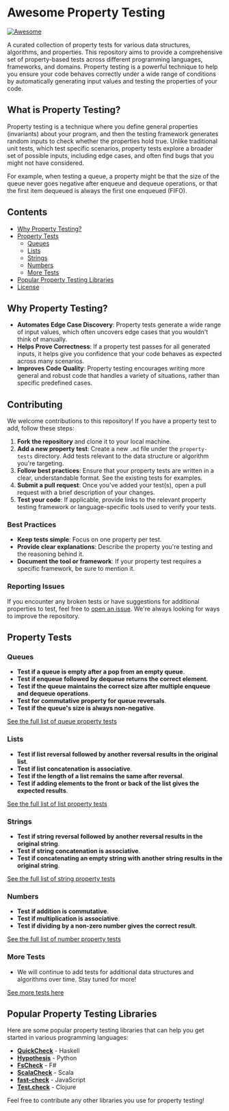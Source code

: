 # Awesome Property Testing
[![Awesome](https://awesome.re/badge.svg)](https://awesome.re)

A curated collection of property tests for various data structures, algorithms, and properties.
This repository aims to provide a comprehensive set of property-based tests across different programming languages, frameworks, and domains.
Property testing is a powerful technique to help you ensure your code behaves correctly under a wide range of conditions by automatically generating input values and testing the properties of your code.

## What is Property Testing?

Property testing is a technique where you define general properties (invariants) about your program, and then the testing framework generates random inputs to check whether the properties hold true. 
Unlike traditional unit tests, which test specific scenarios, property tests explore a broader set of possible inputs, including edge cases, and often find bugs that you might not have considered.

For example, when testing a queue, a property might be that the size of the queue never goes negative after enqueue and dequeue operations, or that the first item dequeued is always the first one enqueued (FIFO).

## Contents

- [Why Property Testing?](#why-property-testing)
- [Property Tests](#property-tests)
  - [Queues](#queues)
  - [Lists](#lists)
  - [Strings](#strings)
  - [Numbers](#numbers)
  - [More Tests](#more-tests)
- [Popular Property Testing Libraries](#popular-property-testing-libraries)
- [License](#license)

## Why Property Testing?

- **Automates Edge Case Discovery**: Property tests generate a wide range of input values, which often uncovers edge cases that you wouldn't think of manually.
- **Helps Prove Correctness**: If a property test passes for all generated inputs, it helps give you confidence that your code behaves as expected across many scenarios.
- **Improves Code Quality**: Property testing encourages writing more general and robust code that handles a variety of situations, rather than specific predefined cases.

## Contributing

We welcome contributions to this repository! If you have a property test to add, follow these steps:

1. **Fork the repository** and clone it to your local machine.
2. **Add a new property test**: Create a new `.md` file under the `property-tests` directory. Add tests relevant to the data structure or algorithm you're targeting.
3. **Follow best practices**: Ensure that your property tests are written in a clear, understandable format. See the existing tests for examples.
4. **Submit a pull request**: Once you've added your test(s), open a pull request with a brief description of your changes.
5. **Test your code**: If applicable, provide links to the relevant property testing framework or language-specific tools used to verify your tests.

### Best Practices

- **Keep tests simple**: Focus on one property per test.
- **Provide clear explanations**: Describe the property you're testing and the reasoning behind it.
- **Document the tool or framework**: If your property test requires a specific framework, be sure to mention it.

### Reporting Issues

If you encounter any broken tests or have suggestions for additional properties to test, feel free to [open an issue](https://github.com/Forward-Lang/awesome-property-testing/issues). We're always looking for ways to improve the repository.

## Property Tests

### Queues

- **Test if a queue is empty after a pop from an empty queue**.
- **Test if enqueue followed by dequeue returns the correct element**.
- **Test if the queue maintains the correct size after multiple enqueue and dequeue operations**.
- **Test for commutative property for queue reversals**.
- **Test if the queue's size is always non-negative**.

[See the full list of queue property tests](property-tests/queues.md)

### Lists

- **Test if list reversal followed by another reversal results in the original list**.
- **Test if list concatenation is associative**.
- **Test if the length of a list remains the same after reversal**.
- **Test if adding elements to the front or back of the list gives the expected results**.

[See the full list of list property tests](property-tests/lists.md)

### Strings

- **Test if string reversal followed by another reversal results in the original string**.
- **Test if string concatenation is associative**.
- **Test if concatenating an empty string with another string results in the original string**.

[See the full list of string property tests](property-tests/strings.md)

### Numbers

- **Test if addition is commutative**.
- **Test if multiplication is associative**.
- **Test if dividing by a non-zero number gives the correct result**.

[See the full list of number property tests](property-tests/numbers.md)

### More Tests

- We will continue to add tests for additional data structures and algorithms over time. Stay tuned for more!

[See more tests here](property-tests/more_tests.md)

## Popular Property Testing Libraries

Here are some popular property testing libraries that can help you get started in various programming languages:

- **[QuickCheck](https://hackage.haskell.org/package/QuickCheck)** - Haskell
- **[Hypothesis](https://hypothesis.readthedocs.io/en/latest/)** - Python
- **[FsCheck](https://fscheck.github.io/FsCheck/)** - F#
- **[ScalaCheck](https://github.com/typelevel/scalacheck)** - Scala
- **[fast-check](https://github.com/dubzzz/fast-check)** - JavaScript
- **[Test.check](https://github.com/clojure/test.check)** - Clojure

Feel free to contribute any other libraries you use for property testing!
